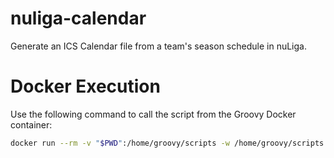 # nuliga-calendar

Generate an ICS Calendar file from a team's season schedule in nuLiga.

# Docker Execution

Use the following command to call the script from the Groovy Docker container:

```bash
docker run --rm -v "$PWD":/home/groovy/scripts -w /home/groovy/scripts groovy groovy -Duser.timezone=Europe/Berlin calendar.groovy
```
